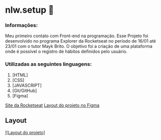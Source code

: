 # nlw.setup 🚀


### Informações:
Meu primeiro contato com Front-end na programação. Esse Projeto foi desenvolvido no programa Explorer da Rocketseat no período de 16/01 até 23/01 com o tutor Mayk Brito.
O objetivo foi a criação de uma plataforma onde é possível o registro de hábitos definidos pelo usuário.



### Utilizadas as seguintes linguagens:
<ol>
  <li>[HTML]</li>
  <li>[CSS]</li>
  <li>[JAVASCRIPT]</li>
  <li>[Git/GitHub]</li>
  <li>[Figma]</li>
</ol>


[Site da Rocketseat](https://www.rocketseat.com.br)
[Layout do projeto no Figma](https://www.figma.com/community/file/1195327109778210238)

## Layout 

[![Layout do projeto]](https://s3-alpha.figma.com/hub/file/2858967503/9890b922-e48c-4217-a394-2756f4245fce-cover.png)



